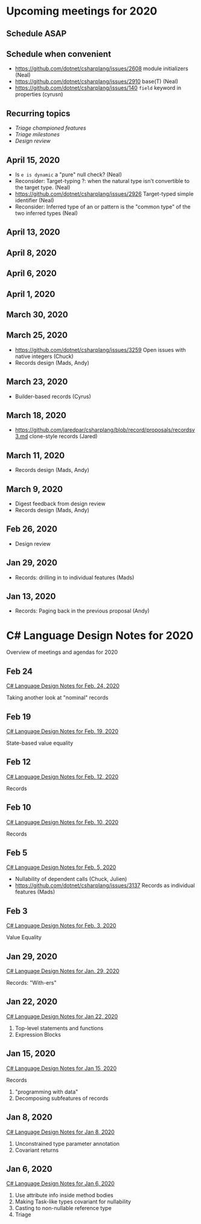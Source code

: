 ﻿# Upcoming meetings for 2020

## Schedule ASAP

## Schedule when convenient

- https://github.com/dotnet/csharplang/issues/2608 module initializers (Neal)
- https://github.com/dotnet/csharplang/issues/2910 base(T) (Neal)
- https://github.com/dotnet/csharplang/issues/140 `field` keyword in properties (cyrusn)

## Recurring topics

- *Triage championed features*
- *Triage milestones*
- *Design review*

## April 15, 2020

- Is `e is dynamic` a "pure" null check? (Neal)
- Reconsider: Target-typing ?: when the natural type isn't convertible to the target type. (Neal)
- https://github.com/dotnet/csharplang/issues/2926 Target-typed simple identifier (Neal)
- Reconsider: Inferred type of an or pattern is the "common type" of the two inferred types (Neal)

## April 13, 2020

## April 8, 2020

## April 6, 2020

## April 1, 2020

## March 30, 2020

## March 25, 2020

- https://github.com/dotnet/csharplang/issues/3259 Open issues with native integers (Chuck)
- Records design (Mads, Andy)

## March 23, 2020

- Builder-based records (Cyrus)

## March 18, 2020

- https://github.com/jaredpar/csharplang/blob/record/proposals/recordsv3.md clone-style records (Jared)

## March 11, 2020

- Records design (Mads, Andy)

## March 9, 2020

- Digest feedback from design review
- Records design (Mads, Andy)

## Feb 26, 2020

- Design review

## Jan 29, 2020

- Records: drilling in to individual features (Mads)

## Jan 13, 2020

- Records: Paging back in the previous proposal (Andy)

# C# Language Design Notes for 2020

Overview of meetings and agendas for 2020

## Feb 24

[C# Language Design Notes for Feb. 24, 2020](LDM-2020-02-24.md)

Taking another look at "nominal" records

## Feb 19

[C# Language Design Notes for Feb. 19, 2020](LDM-2020-02-19.md)

State-based value equality

## Feb 12

[C# Language Design Notes for Feb. 12, 2020](LDM-2020-02-12.md)

Records

## Feb 10

[C# Language Design Notes for Feb. 10, 2020](LDM-2020-02-10.md)

Records

## Feb 5

[C# Language Design Notes for Feb. 5, 2020](LDM-2020-02-05.md)

- Nullability of dependent calls (Chuck, Julien)
- https://github.com/dotnet/csharplang/issues/3137 Records as individual features (Mads)

## Feb 3

[C# Language Design Notes for Feb. 3, 2020](LDM-2020-02-03.md)

Value Equality

## Jan 29, 2020

[C# Language Design Notes for Jan. 29, 2020](LDM-2020-01-29.md)

Records: "With-ers"

## Jan 22, 2020

[C# Language Design Notes for Jan 22, 2020](LDM-2020-01-22.md)

1. Top-level statements and functions
2. Expression Blocks

## Jan 15, 2020

[C# Language Design Notes for Jan 15, 2020](LDM-2020-01-15.md)

Records

1. "programming with data"
1. Decomposing subfeatures of records

## Jan 8, 2020

[C# Language Design Notes for Jan 8, 2020](LDM-2020-01-08.md)

1. Unconstrained type parameter annotation
2. Covariant returns

## Jan 6, 2020

[C# Language Design Notes for Jan 6, 2020](LDM-2020-01-06.md)

1. Use attribute info inside method bodies
1. Making Task-like types covariant for nullability
1. Casting to non-nullable reference type
1. Triage
